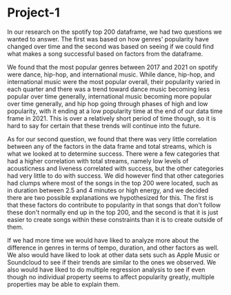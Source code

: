 # Project-1
  In our research on the spotify top 200 dataframe, we had two questions we wanted to answer. The first was based on how genres' popularity have changed over time and the second was based on seeing if we could find what makes a song successful based on factors from the dataframe. 
  
  We found that the most popular genres between 2017 and 2021 on spotify were dance, hip-hop, and international music. While dance, hip-hop, and international music were the most popular overall, their popularity varied in each quarter and there was a trend toward dance music becoming less popular over time generally, international music becoming more popular over time generally, and hip hop going through phases of high and low popularity, with it ending at a low popularity time at the end of our data time frame in 2021. This is over a relatively short period of time though, so it is hard to say for certain that these trends will continue into the future.  
  
  As for our second question, we found that there was very little correlation between any of the factors in the data frame and total streams, which is what we looked at to determine success. There were a few categories that had a higher correlation with total streams, namely low levels of acousticness and liveness correlated with success, but the other categories had very little to do with success. We did however find that other categories had clumps where most of the songs in the top 200 were located, such as in duration between 2.5 and 4 minutes or high energy, and we decided there are two possible explanations we hypothesized for this. The first is that these factors do contribute to popularity in that songs that don't follow these don't normally end up in the top 200, and the second is that it is just easier to create songs within these constraints than it is to create outside of them. 
    
  If we had more time we would have liked to analyze more about the difference in genres in terms of tempo, duration, and other factors as well. We also would have liked to look at other data sets such as Apple Music or Soundcloud to see if their trends are similar to the ones we observed. We also would have liked to do multiple regression analysis to see if even though no individual property seems to affect popularity greatly, multiple properties may be able to explain them. 

